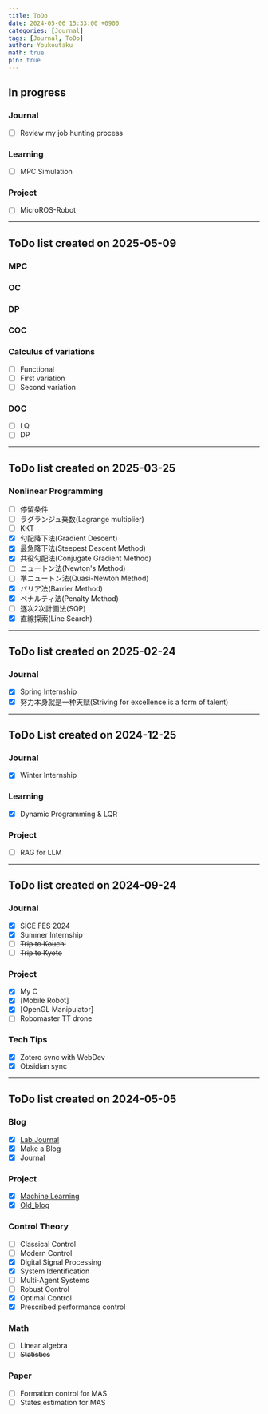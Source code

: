 ```yaml
---
title: ToDo
date: 2024-05-06 15:33:00 +0900
categories: [Journal]
tags: [Journal, ToDo]
author: Youkoutaku
math: true
pin: true
---
```


## In progress
### Journal
- [ ] Review my job hunting process

### Learning
- [ ] MPC Simulation

### Project
- [ ] MicroROS-Robot

---
## ToDo list created on 2025-05-09
### MPC


### OC


### DP


### COC


### Calculus of variations
- [ ] Functional
- [ ] First variation
- [ ] Second variation

### DOC
- [ ] LQ
- [ ] DP

---
## ToDo list created on 2025-03-25
### Nonlinear Programming
- [ ] 停留条件
- [ ] ラグランジュ乗数(Lagrange multiplier)
- [ ] KKT
- [x] 勾配降下法(Gradient Descent)
- [x] 最急降下法(Steepest Descent Method)
- [x] 共役勾配法(Conjugate Gradient Method)
- [ ] ニュートン法(Newton's Method)
- [ ] 準ニュートン法(Quasi-Newton Method)
- [x] バリア法(Barrier Method)
- [x] ペナルティ法(Penalty Method)
- [ ] 逐次2次計画法(SQP)
- [x] 直線探索(Line Search)

---
## ToDo list created on 2025-02-24
### Journal
- [x] Spring Internship
- [x] 努力本身就是一种天赋(Striving for excellence is a form of talent)

---
## ToDo List created on 2024-12-25
### Journal
- [x] Winter Internship

### Learning
- [x] Dynamic Programming & LQR

### Project
- [ ] RAG for LLM

---

## ToDo list created on 2024-09-24
### Journal
- [x] SICE FES 2024
- [x] Summer Internship
- [ ] ~~Trip to Kouchi~~
- [ ] ~~Trip to Kyoto~~

### Project
- [x] My C
- [x] [Mobile Robot]
- [x] [OpenGL Manipulator]
- [ ] Robomaster TT drone

### Tech Tips
- [x] Zotero sync with WebDev
- [x] Obsidian sync

---

## ToDo list created on 2024-05-05
### Blog
- [x] [Lab Journal](https://youkoutaku.notion.site/Lab-Journal-cde43795142d448ab96cb0233225cf6b?pvs=4)
- [x] Make a Blog
- [x] Journal

### Project
- [x] [Machine Learning](https://github.com/youkoutaku/Machine-Learning)
- [x] [Old_blog](https://github.com/youkoutaku/youkoutaku_ole_blog)

### Control Theory
- [ ] Classical Control
- [ ] Modern Control
- [x] Digital Signal Processing
- [x] System Identification
- [ ] Multi-Agent Systems
- [ ] Robust Control
- [x] Optimal Control
- [x] Prescribed performance control

### Math
- [ ] Linear algebra
- [ ] ~~Statistics~~

### Paper
- [ ] Formation control for MAS
- [ ] States estimation for MAS